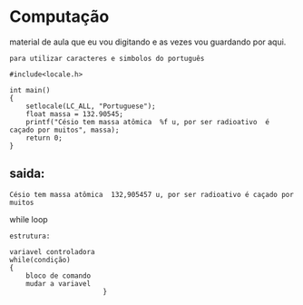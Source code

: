 # Computação
material de aula que eu vou digitando e as vezes vou guardando por aqui.

    para utilizar caracteres e simbolos do português 
    
    #include<locale.h> 
    
    int main()
    {
        setlocale(LC_ALL, "Portuguese");
        float massa = 132.90545;
        printf("Césio tem massa atômica  %f u, por ser radioativo  é caçado por muitos", massa);
        return 0;
    }
    
 ## saida:
    Césio tem massa atômica  132,905457 u, por ser radioativo é caçado por muitos
    
while loop

    estrutura:
    
    variavel controladora
    while(condição)
    {   
        bloco de comando
        mudar a variavel
                           }
                           
